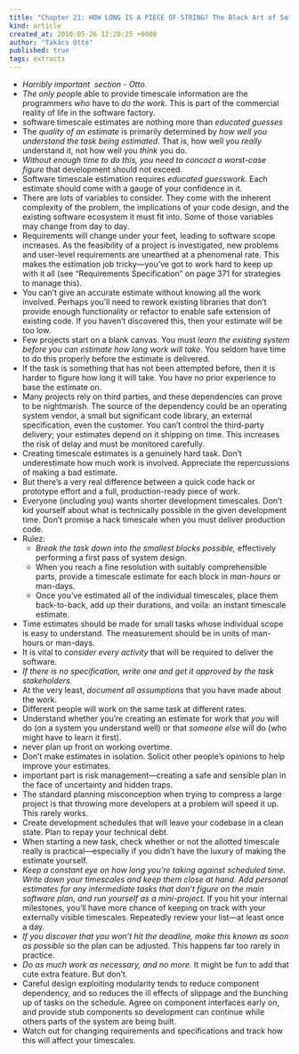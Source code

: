 ```yaml
---
title: "Chapter 21: HOW LONG IS A PIECE OF STRING? The Black Art of Software Timescale Estimation"
kind: article
created_at: 2010-05-26 12:20:25 +0000
author: "Takács Ottó"
published: true
tags: extracts
---
```

<ul>
    <li><em>Horribly important &nbsp;section - Otto</em>.</li>
    <li><em>The only peopl</em>e able to provide timescale information are the programmers <em>who</em> have to <em>do the work</em>. This is part of the commercial reality of life in the software factory.</li>
    <li>software timescale estimates are nothing more than <em>educated guesses</em></li>
    <li>The <em>quality of an estimate</em> is primarily determined by <em>how well you understand the task being estimated</em>. That is, how well you <em>really</em> understand it, not how well you <em>think</em> you do.</li>
    <li><em>Without enough time to do this, you need to concoct a worst-case figure </em>that development should not exceed.</li>
    <li>Software timescale estimation requires <em>educated guesswork</em>. Each estimate should come with a gauge of your confidence in it.</li>
    <li>There are lots of variables to consider. They come with the inherent complexity of the problem, the implications of your code  design, and the existing software ecosystem it must fit into. Some of those variables may change from day to day.</li>
    <li>Requirements will change under your feet, leading to software scope increases. As the feasibility of a project is investigated, new problems and user-level requirements are unearthed at a phenomenal rate. This makes the estimation job tricky&mdash;you&rsquo;ve got to  work hard to keep up with it all (see &ldquo;Requirements Specification&rdquo; on page 371 for strategies to manage this).</li>
    <li>You can&rsquo;t give an accurate estimate without knowing all the work involved. Perhaps you&rsquo;ll need to rework existing libraries that don&rsquo;t provide enough functionality or refactor to enable safe extension of existing code. If you haven&rsquo;t discovered this, then your estimate will be too low.</li>
    <li>Few projects start on a blank canvas. You must <em>learn the existing system before you can estimate how long work will take</em>. You seldom have time to do this properly before the estimate is delivered.</li>
    <li>If the task is something that has not been attempted before, then it is harder to figure how long it will take. You have no prior experience to base the estimate on.</li>
    <li>Many projects rely on third parties, and these dependencies can prove to be nightmarish. The source of the dependency could be an operating system vendor, a small but significant code library, an external specification, even the customer. You can&rsquo;t control the third-party delivery; your estimates depend on it shipping on time. This increases the risk of delay and must be monitored carefully.</li>
    <li>Creating timescale estimates is a genuinely hard task. Don&rsquo;t underestimate how much work is involved. Appreciate the repercussions of making a bad estimate.</li>
    <li>But there&rsquo;s a very real difference between a quick code hack or prototype effort and a full, production-ready piece of work.</li>
    <li>Everyone (including you) wants shorter development timescales. Don&rsquo;t kid yourself about what is technically possible in the given development time. Don&rsquo;t promise a hack timescale when you must deliver production code.</li>
    <li>Rulez:
    <ul>
        <li><em>Break the task down into the smallest blocks possible, </em>effectively performing a first pass of system design.</li>
        <li>When you reach a fine resolution with suitably comprehensible parts, provide a timescale estimate for each block in <em>man-hours </em>or man-days.</li>
        <li>Once you&rsquo;ve estimated all of the individual timescales, place them back-to-back, add up their durations, and voila: an instant timescale estimate.</li>
    </ul>
    </li>
    <li>Time estimates should be made for small tasks whose individual scope is easy to understand. The measurement should be in units of man-hours or man-days.</li>
    <li>It is vital to <em>consider every activity </em>that will be required to deliver the software.</li>
    <li><em>If there is no specification, write one and get it approved by the task stakeholders.</em></li>
    <li>At the very least, <em>document all assumptions</em> that you have made about the work.</li>
    <li>Different people will work on the same task at different rates.</li>
    <li>Understand whether you&rsquo;re creating an estimate for work that <em>you</em> will do (on a system you understand well) or that <em>someone else</em> will do (who might have to learn it first).</li>
    <li>never plan up front on working overtime.</li>
    <li>Don&rsquo;t make estimates in isolation. Solicit other people&rsquo;s opinions to help improve your estimates.</li>
    <li>important part is risk management&mdash;creating a safe and sensible plan in the face of uncertainty and hidden traps.</li>
    <li>The standard planning misconception when trying to compress a large project is that throwing more developers at a problem will speed it up. This rarely works.</li>
    <li>Create development schedules that will leave your codebase in a clean state. Plan to repay your technical debt.</li>
    <li>When starting a new task, check whether or not the allotted timescale really is practical&mdash;especially if you didn&rsquo;t have the luxury of making the estimate yourself.</li>
    <li><em>Keep a constant eye on how long you&rsquo;re taking against scheduled time. Write down your timescales and keep them close at hand</em>. <em>Add personal estimates for any intermediate tasks that don&rsquo;t figure on the main software plan, and run yourself as a mini-project.</em> If you hit your internal milestones, you&rsquo;ll have more chance of keeping on track with your externally visible timescales. Repeatedly review your list&mdash;at least once a day.</li>
    <li><em>If you discover that you won&rsquo;t hit the deadline, make this known as soon as possible </em>so the plan can be adjusted. This happens far too rarely in practice.</li>
    <li><em>Do as much work as necessary, and no more. </em>It might be fun to add that cute extra feature. But don&rsquo;t.</li>
    <li>Careful design exploiting modularity tends to reduce component dependency, and so reduces the ill effects of slippage and the bunching up of tasks on the schedule. Agree on component interfaces early on, and provide stub components so development can continue while others parts of the system are being built.</li>
    <li>Watch out for changing requirements and specifications and track how this will affect your timescales.</li>
</ul>

